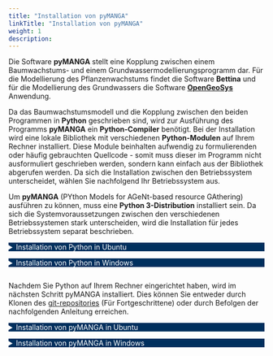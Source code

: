 ```yaml
---
title: "Installation von pyMANGA"
linkTitle: "Installation von pyMANGA"
weight: 1
description:
---
```

<head>
<style type="text/css">
<!--
details summary {color: white; background: #00305E; margin-bottom: 1em;}
-->
</style>
</head>

Die Software **pyMANGA** stellt eine Kopplung zwischen einem Baumwachstums- und einem Grundwassermodellierungsprogramm dar.
Für die Modellierung des Pflanzenwachstums findet die Software **Bettina** und für die Modellierung des Grundwassers die Software <a href="https://www.opengeosys.org/" target="_blank">**OpenGeoSys**</a> Anwendung. 

Da das Baumwachstumsmodell und die Kopplung zwischen den beiden Programmen in **Python** geschrieben sind, wird zur Ausführung des Programms **pyMANGA** ein **Python-Compiler** benötigt.
Bei der Installation wird eine lokale Bibliothek mit verschiedenen **Python-Modulen** auf Ihrem Rechner installiert.
Diese Module beinhalten aufwendig zu formulierenden oder häufig gebrauchten Quellcode - somit muss dieser im Programm nicht ausformuliert geschrieben werden, sondern kann einfach aus der Bibliothek abgerufen werden.
Da sich die Installation zwischen den Betriebssystem unterscheidet, wählen Sie nachfolgend Ihr Betriebssystem aus.

Um **pyMANGA** (PYthon Models for AGeNt-based resource GAthering) ausführen zu können, muss eine **Python 3-Distribution** installiert sein.
Da sich die Systemvoraussetzungen zwischen den verschiedenen Betriebssystemen stark unterscheiden, wird die Installation für jedes Betriebssystem separat beschrieben.

<details>
<summary>Installation von Python in Ubuntu</summary>
<p>

**Ubuntu 18.04** liefert eine erste Installation von (**Python 2** und) **Python 3** von Haus aus mit.
Um zu überprüfen welche Version sich aktuell auf dem Rechner befindet, kann, nachdem ein neues Terminal-Fenster mit der Tastenkombination **"STRG + Alt + T"** geöffnet wurde, eine Versionsabfrage mit dem Kommando 

	• python3 -V 

erfolgen.
Es wird empfohlen das Paketverzeichnis des Betriebssystems zunächst zu updaten.
Um die Version auf den neuesten Stand zu bringen, kann über die Kommandos 

	• sudo apt update
 
und 

	• sudo apt -y upgrade 

das gesamte System geupdated werden - und damit auch das **Python 3**-Paket.
Die aktualliesierte Version kann erneut über 

	• python3 -V

eingesehen werden.

Falls widererwartens Probleme auftreten, kann über den Befehl

	• sudo apt-get install python3

das Paket (neu)installiert werden.
</p>
</details>


<details>
<summary>Installation von Python in Windows</summary>
<p>

Um **pyMANGA** (PYthon Models for AGeNt-based resource GAthering) ausführen zu können, müssen Sie zunächst sich ein **Interpreter** für die Programmiersprache **Python** besorgen.
Ein Beispiel wäre **python<sup>T</sup><sup>M</sup>**.
Dazu öffnen Sie Ihren **Browser** und gehen Sie auf die Seite ***Python.org***.
Im Auswahlmenü unter ***Download*** finden Sie die aktuelle Release Version für ihr Betriebssystem von **Python** (in dieser Anleitung wird das Vorgehen unter Windows beschrieben, siehe <a href="/de/docs/erste_schritte/installation/#Abbildung_1">Abbildung 1</a>).

<figure>
<a name="Abbildung_1"></a>
<img src="/pictures/getting_started/installation_of_pymanga/download_python_windows_1.jpg">
<figcaption><font size = "1"><i><b>Abbildung 1:</b> Auswahl Menü zum Downloaden der Windows Variante von python<sup>T</sup><sup>M</sup>.</i></font></figcaption>
</figure><p>

<figure>
<a name="Abbildung_2"></a>
<img src="/pictures/getting_started/installation_of_pymanga/download_python_windows_2.jpg">
<figcaption><font size = "1"><i><b>Abbildung 2:</b> zu wählender Link für das Downloaden von python-3.7.7.</i></font></figcaption>
</figure><p>

Führen Sie die herunter geladene Datei (***python-3.7.7-amd64.exe***) aus, wie eine normale **Windows** **exe** und installieren Sie sie auf Ihren Rechner <a href="/de/docs/erste_schritte/installation/#Abbildung_3">Abbildung 3</a>

<figure>
<a name="Abbildung_3"></a>
<img src="/pictures/getting_started/installation_of_pymanga/installation_python_windows.jpg.jpg" alt="Abbildung 3">
<figcaption><font size = "1"><i><b>Abbildung 3:</b> Ausführung der Windows exe von Python 3.7.7.</i></font></figcaption>
</figure><p>

Damit ist die Installation von **Python** abgeschlossen.

</p>
</details>


Nachdem Sie Python auf Ihrem Rechner eingerichtet haben, wird im nächsten Schritt pyMANGA installiert.
Dies können Sie entweder durch Klonen des [git-repositories](https://github.com/jbathmann/pyMANGA/ "https://github.com/jbathmann/pyMANGA/") (Für Fortgeschrittene) oder durch Befolgen der nachfolgenden Anleitung erreichen. 
</p>

<details>
<summary>Installation von pyMANGA in Ubuntu <a name="Installation_Ubuntu"></a></summary>
<p>

Um **pyMANGA** ausführen zu können, müssen ggf. noch nicht in der **Python-Bibliothek** vorhandene, aber von **pyMANGA** benötigte Module installiert werden.
Da bei **Ubuntu** auch im Betriebssystem **Python** eine wichtige Rolle spielt, ist die bereits vorinstallierte Bibliothek sehr umfangreich.
Es wird deshalb empfohlen das Programm zunächst zu installieren und ggf. noch fehlende Module nach erster Ausführung des Programms zu installieren - **pyMANGA** weist sie darauf hin, welche Module benötigt werden.

Um die Software zu downloaden laden Sie sich die aktuelle Version als zip-Datei über diese [Homepage](https://github.com/jbathmann/pyMANGA/ "https://github.com/jbathmann/pyMANGA/") herunter.

<figure>
<a name="Abbildung_4"></a>
<img src="/pictures/getting_started/installation_of_pymanga/download_pymanga_ubuntu.png">
<figcaption><font size = "1"><i><b>Abbildung 4:</b> Download von <b>pyMANGA</b> als zip-Datei</i></font></figcaption>
</figure><p>

Diese zip-Datei muss nun an einem beliebigem Speicherort entpackt werden.
Achten Sie darauf, dass sich keine Leerzeichen und keine Umlaute in dem Dateifpad befinden.

Das Programm ist jetzt ausführbar.
Öffnen Sie mit der Tastenkombination **Strg + Alt + T** ein Terminalfenster und navigieren Sie in die Hauptebene des Programms.
Alternativ können Sie auch den grafischen Weg wählen, indem Sie über Dateien zu dem Speicherort navigieren.
Dort können Sie die Konsole über einen Rechtsklick und in dem sich öffnenden Menü über das Feld "In Terminal öffnen" ein Terminalfenster öffnen, indem Sie sich bereits in der Hauptebene des Programms befinden.

Durch die Eingabe

	• python3 main.py

wird das Programm nun gestartet.
Falls **pyMANGA** aufgrund von fehlenden Modulen in der lokalen **Python-Bibliothek** - wie zu Anfang erwähnt - noch nicht ausgeführt werden kann, wird jeweils eines der fehlenden Pakete in einer Fehlermeldung ausgegeben.
Für die Installation von Python-Modulen eignet sich unter anderem **pip** ("Pip installs Python").
Durch das öffnen eines Terminalfenster (Tastenkombination **Strg + Alt + T**) und der Eingabe des Befehls

	• sudo apt-get install python3-pip

lässt sich pip installieren.

Um mit pip nun ein **Python-Modul** in die Bibliothek hinzuzufügen muss folgender Befehl in ein Terminal eingegeben werden:

	• pip3 install Name_des_Moduls

Sollten keine manuellen Veränderungen an der Standard-Python-Bibliothek vorgenommen worden sein, fehlen die Module "numpy", "vtk", "lxml" und "matplotlib" zur Ausführung von **pyMANGA**.
Diese müssen alle der Reihe nach installiert werden, der erste Befehl würde für das Modul "numpy" also folgendermaßen aussehen:

	• pip3 install numpy

Eine Außnahme stellt lediglich das Modul "vtk" dar. Um später Berechnung mit pyMANGA durchführen zu können, bei denen auch die **Grundwasserströmung** berücksichtigt wird, wird für dieses Modul **eine bestimmte Version** benötigt.
Soll nicht die aktuellste Version eines Moduls mit pip installiert werden, sieht der Befehl hierfür so aus:

	• pip3 install vtk==8.1.2

Nachdem die fehlenden Modul installiert wurden, starten Sie pyMANGA erneut.
Sollten jetzt noch weitere **Python-Module** fehlen, wird **pyMANGA** wieder eines davon als fehlende Voraussetzung ausgeben.
Diesen Schritt wiederholen Sie so lange, bis alle Python-Module installiert sind.
Wenn das der Fall ist, sollte Sie folgende Ausgabe erhalten:


	Traceback (most recent call last):
	  File "main.py", line 26, in main
	    prj = XMLtoProject(xml_project_file=project_file)
	UnboundLocalError: local variable 'project_file' referenced before assignment
	
	During handling of the above exception, another exception occurred:
	
	Traceback (most recent call last):
	  File "main.py", line 38, in <module>
	    main(sys.argv[1:])
	  File "main.py", line 28, in main
	    raise UnboundLocalError('Wrong usage of pyMANGA. Type "python' +
	UnboundLocalError: Wrong usage of pyMANGA. Type "python main.py -h" for additional help.



Auch wenn Sie zunächst diese Fehlermeldung erhalten bedeutet es, dass **pyMANGA** richtig installiert und ausgeführt werden kann.
Die Berechnung eines ersten Beispiel-Setups wird im Abschnitt <a href="/de/docs/erste_schritte/erste_anwendungen_von_pyMANGA/">Erste Anwendungen von **pyMANGA**</a> dieses Tutorials erklärt.

</p>
</details>

<details>
<summary>Installation von pyMANGA in Windows</summary>
<p>

Um **pyMANGA** auszuführen zu können, müssen noch ein paar Module für den **Python** **Compiler** installiert werden.
Dazu müssen Sie die **Eingabeaufforderung** öffnen.
Diese finden Sie einfach über die Suche, indem Sie der **„Eingabeaufforderung“** eingeben und per **Mausklick** öffnen.
Da es sich bei **pyMANGA** um ein Zeilenprogramm handelt, spielt sich alles in der **Eingabeaufforderung** ab (siehe <a href="/de/docs/erste_schritte/installation/#Abbildung_5">Abbildung 5</a>). 

<figure>
<a name="Abbildung_5"></a>
<img src="/pictures/getting_started/installation_of_pymanga/open_command_prompt.jpg">
<figcaption><font size = "1"><i><b>Abbildung 5:</b> öffnen der Eingabeaufforderung.</i></font></figcaption>
</figure><p>

Nun müssen die folgenden **Module** ***numpy***, ***vtk***, ***lxml*** und ***matplotlib*** installiert werden.
Wir beginnen mit dem **Modul** ***numpy***.
Geben Sie den aufgezeigten Code in die **Eingabeaufforderung**, um das **Modul** zu installieren (siehe <a href="/de/docs/erste_schritte/installation/#Abbildung_6">Abbildung 6</a>). 

	• py -3.7 -m pip install numpy								    [1]

<figure>
<a name="Abbildung_6"></a>
<img src="/pictures/getting_started/installation_of_pymanga/install_numpy_windows.jpg">
<figcaption><font size = "1"><i><b>Abbildung 6:</b> Beispielhafte Installation des Moduls numpy.</i></font></figcaption>
</figure><p>

Führen Sie dies analog für die drei anderen **Module** aus mit dem folgenden Code

	• py -3.7 -m pip install vtk								     [2]
	• py -3.7 -m pip install lxml							  	     [3]
	• py -3.7 -m pip install matplotlib							     [4]

Hinweis: Sollte die **Eingabeaufforderung** eine Wahrung ausgeben, dass ***pip*** nicht aktuell ist, können Sie mit **upgrade** ***pip*** dies aktualisieren.
Dies ist aber nicht zwingend erforderlich.

Zur Erklärung was Sie eingegeben haben: ***py*** bedeuten, dass Sie **Python** aufrufen.
Dabei ist **-3.7** die Version, die Sie nutzen.
Mit ***-m*** wird ein Modul aufgerufen, in diesem Fall ***pip***, welches dazu dient andere **Module** zu installieren.
Zum Schluss folgt der **Modul** **Name** vom zu installierendem **Modul**.
Nun sind die Vorbereitungen für die Nutzung des **Compilers** abgeschlossen.
Als nächsten Schritt müssen Sie, falls es noch nicht geschehen ist, das Programm **pyMANGA** downloaden.
Dazu gehen Sie auf die folgende [Homepage](https://github.com/jbathmann/pyMANGA/ "https://github.com/jbathmann/pyMANGA/") und downloaden das Programm als zip Datei und speichern es auf Ihren Rechner (siehe <a href="/de/docs/erste_schritte/installation/#Abbildung_7">Abbildung 7</a>).

<figure>
<a name="Abbildung_7"></a>
<img src="/pictures/getting_started/installation_of_pymanga/download_pymanga_windows.jpg">
<figcaption><font size = "1"><i><b>Abbildung 7:</b> Download von pyMANGA.</i></font></figcaption>
</figure><p>

Anschließend entpacken Sie die Datei (***pyMANGA-master.zip***) auf Ihren Desktop.
Sie enthält sämtliche Programmbestandteile von **pyMANGA** unter anderem ***main.py***, welche die Ausführungsdatei darstellt, die zum Ausführen des Programmes aufgerufen werden muss.
Dazu muss Sie nun dem **Ordner** öffnen und mit **Rechtsklick** in einem leeren Bereich des **Ordners** die **Eingabeaufforderung** öffnen (siehe <a href="/de/docs/erste_schritte/installation/#Abbildung_8">Abbildung 8</a>) und den folgenden Code eingeben.

	• py main.py -h										     [5]

Hierbei bedeutet wiederum ***py*** das Python aufgerufen wird, ***main.py*** stellt die Datei dar, die aufgerufen werden soll, und ***-h*** ruft die Hilfe auf.

<figure>
<a name="Abbildung_8"></a>
<img src="/pictures/getting_started/installation_of_pymanga/open_command_prompt_folder.jpg">
<figcaption><font size = "1"><i><b>Abbildung 8:</b> öffnen der Eingabeaufforderung im pyMANGA Ordner.</i></font></figcaption>
</figure><p>

Hinweis: Die **Eingabeaufforderung** wird im **Ordner** aufgerufen, damit der ***Ordnerpfad*** nicht jedes Mal mit eingegeben werden muss.
Unter Windows 10 ist dies nur möglich, wenn Sie sich ***cmd in Kontextmenü hinzufügen.zip*** von der folgenden [Homepage](https://www.giga.de/downloads/windows-10/tipps/windows-10-wieder-die-eingabeaufforderung-im-kontextmenue-anzeigen/ "https://www.giga.de/downloads/windows-10/tipps/windows-10-wieder-die- eingabeaufforderung-im-kontextmenue-anzeigen/") herunterladen und wie auf der Seite beschrieben ausführen.
Alternativ ist es möglich in **Eingabeaufforderung**, die Sie in der Windows Suche mit dem **Suchbegriff** **„Eingabeaufforderung“** finden, zu nutzen und den vollständigen Dateipfad anzugeben, der in diesem Beispiel wie folgt lautet ***C:\Users\...\Desktop\pyMANGA-master***.
Um Ihren Dateipfad herauszufinden machen Sie einen **Rechtsklick** auf den **Ordner** ***pyMANGA-master*** und gehen Sie auf **Eigenschaften**.
Hier finden sich die Angaben zum Ort des Ordners an den Sie noch mit eine \ den **Namen** des **Ordners** anhängen müssen.

</p>
</details>
